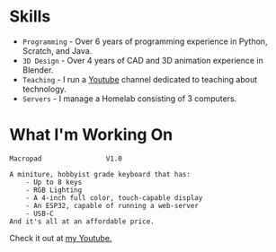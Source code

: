 ﻿# Skills

* `Programming` - Over 6 years of programming experience in Python, Scratch, and Java.
* `3D Design` - Over 4 years of CAD and 3D animation experience in Blender.
* `Teaching` - I run a [Youtube](https://youtube.com/@3XAY) channel dedicated to teaching about technology.
* `Servers` - I manage a Homelab consisting of 3 computers.

# What I'm Working On

    Macropad				V1.0
    
	A miniture, hobbyist grade keyboard that has:
		- Up to 8 keys
		- RGB Lighting
		- A 4-inch full color, touch-capable display
		- An ESP32, capable of running a web-server
		- USB-C
	And it's all at an affordable price.

Check it out at [my Youtube.](https://youtube.com/playlist?list=PL8pZ9v0F1Ks129zUu4XXuUV3RIhgbw_p-&si=nOwj428BzX6T7yA6)
